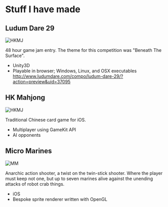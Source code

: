# Stuff I have made

## Ludum Dare 29

![HKMJ]({{site.url}}/LD29_screenshot.jpg)

48 hour game jam entry. The theme for this competition was "Beneath The Surface".

- Unity3D
- Playable in browser; Windows, Linux, and OSX executables
http://www.ludumdare.com/compo/ludum-dare-29/?action=preview&uid=37095

## HK Mahjong

![HKMJ]({{site.url}}/HKMahjong_screenshot.png)

Traditional Chinese card game for iOS.

- Multiplayer using GameKit API
- AI opponents

## Micro Marines

![MM]({{site.url}}/Micro_marines_screenshot.png)

Anarchic action shooter, a twist on the twin-stick shooter. Where the player must keep not one, but up to seven marines alive against the unending attacks of robot crab things.

- iOS
- Bespoke sprite renderer written with OpenGL
